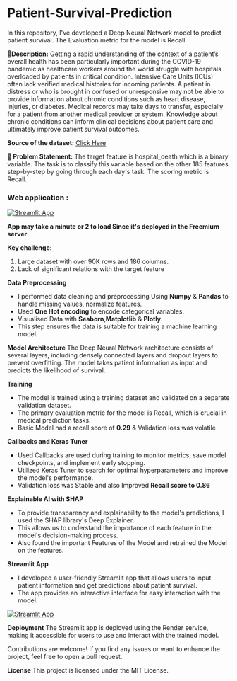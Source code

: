 # Patient-Survival-Prediction
In this repository, I've developed a Deep Neural Network model to predict patient survival. The Evaluation metric for the model is Recall.

**🧾Description:** Getting a rapid understanding of the context of a patient’s overall health has been particularly important during the COVID-19 pandemic as healthcare workers around the world struggle with hospitals overloaded by patients in critical condition. Intensive Care Units (ICUs) often lack verified medical histories for incoming patients. A patient in distress or who is brought in confused or unresponsive may not be able to provide information about chronic conditions such as heart disease, injuries, or diabetes. Medical records may take days to transfer, especially for a patient from another medical provider or system. Knowledge about chronic conditions can inform clinical decisions about patient care and ultimately improve patient survival outcomes.

**Source of the dataset:** [Click Here](https://journals.lww.com/ccmjournal/Citation/2019/01001/33__THE_GLOBAL_OPEN_SOURCE_SEVERITY_OF_ILLNESS.36.aspx)

**🧭 Problem Statement:** The target feature is hospital_death which is a binary variable. The task is to classify this variable based on the other 185 features step-by-step by going through each day's task. The scoring metric is Recall.

### Web application :

[![Streamlit App](https://static.streamlit.io/badges/streamlit_badge_black_white.svg)](https://patient-survival-prediction-r5zj.onrender.com)

**App may take a minute or 2 to load Since it's deployed in the Freemium server**. 

**Key challenge:** 

1. Large dataset with over 90K rows and 186 columns.
2. Lack of significant relations with the target feature

**Data Preprocessing**
- I performed data cleaning and preprocessing Using **Numpy** & **Pandas** to handle missing values, normalize features. 
- Used **One Hot encoding** to encode categorical variables.
- Visualised Data with **Seaborn**,**Matplotlib** & **Plotly**.
- This step ensures the data is suitable for training a machine learning model.

**Model Architecture**
The Deep Neural Network architecture consists of several layers, including densely connected layers and dropout layers to prevent overfitting. The model takes patient information as input and predicts the likelihood of survival.

**Training**
- The model is trained using a training dataset and validated on a separate validation dataset.
- The primary evaluation metric for the model is Recall, which is crucial in medical prediction tasks.
- Basic Model had a recall score of **0.29** & Validation loss was volatile

**Callbacks and Keras Tuner**
- Used Callbacks are used during training to monitor metrics, save model checkpoints, and implement early stopping.
- Utilized Keras Tuner to search for optimal hyperparameters and improve the model's performance.
- Validation loss was Stable and also Improved **Recall score to 0.86**

**Explainable AI with SHAP**
- To provide transparency and explainability to the model's predictions, I used the SHAP library's Deep Explainer.
- This allows us to understand the importance of each feature in the model's decision-making process.
- Also found the important Features of the Model and retrained the Model on the features.

**Streamlit App**
- I developed a user-friendly Streamlit app that allows users to input patient information and get predictions about patient survival.
- The app provides an interactive interface for easy interaction with the model.

[![Streamlit App](https://static.streamlit.io/badges/streamlit_badge_black_white.svg)](https://patient-survival-prediction-r5zj.onrender.com)

**Deployment**
The Streamlit app is deployed using the Render service, making it accessible for users to use and interact with the trained model.

Contributions are welcome! If you find any issues or want to enhance the project, feel free to open a pull request.

**License**
This project is licensed under the MIT License.
